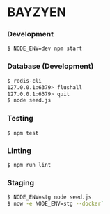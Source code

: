 # BAYZYEN

### Development

`$ NODE_ENV=dev npm start`

### Database (Development)

```sh
$ redis-cli
127.0.0.1:6379> flushall
127.0.0.1:6379> quit
$ node seed.js
```

### Testing

`$ npm test`

### Linting

`$ npm run lint`

### Staging

```sh
$ NODE_ENV=stg node seed.js
$ now -e NODE_ENV=stg --docker`
```
